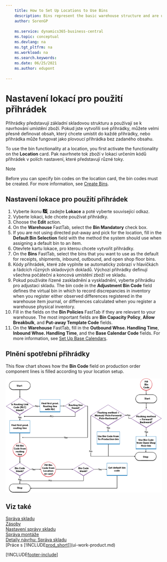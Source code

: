 ```yaml
---
    title: How to Set Up Locations to Use Bins
    description: Bins represent the basic warehouse structure and are used to make suggestions about the placement and location of items.
    author: SorenGP

    ms.service: dynamics365-business-central
    ms.topic: conceptual
    ms.devlang: na
    ms.tgt_pltfrm: na
    ms.workload: na
    ms.search.keywords:
    ms.date: 06/25/2021
    ms.author: edupont

---
```

# Nastavení lokací pro použití přihrádek
Přihrádky představují základní skladovou strukturu a používají se k navrhování umístění zboží. Pokud jste vytvořili své přihrádky, můžete velmi přesně definovat obsah, který chcete umístit do každé přihrádky, nebo přihrádka může fungovat jako plovoucí přihrádka bez zadaného obsahu.

To use the bin functionality at a location, you first activate the functionality on the **Location** card. Pak navrhnete tok zboží v lokaci určením kódů přihrádek v polích nastavení, které představují různé toky.

> [!NOTE]  
> Before you can specify bin codes on the location card, the bin codes must be created. For more information, see [Create Bins](warehouse-how-to-create-individual-bins.md).

## Nastavení lokace pro použití přihrádek
1. Vyberte ikonu ![Žárovky, která otevře funkci Řekněte mi](media/ui-search/search_small.png "Řekněte mi, co chcete dělat"), zadejte **Lokace** a poté vyberte související odkaz.
2. Vyberte lokaci, kde chcete používat přihrádky.
3. Choose the **Edit** action.
4. On the **Warehouse** FastTab, select the **Bin Mandatory** check box.
5. If you are not using directed put-away and pick for the location, fill in the **Default Bin Selection** field with the method the system should use when assigning a default bin to an item.
6. Otevřete kartu lokace, pro kterou chcete vytvořit přihrádky.
7. On the **Bins** FastTab, select the bins that you want to use as the default for receipts, shipments, inbound, outbound, and open shop floor bins.
8. Kódy přihrádek, které zde vyplníte se automaticky zobrazí v hlavičkách a řádcích různých skladových dokladů. Výchozí přihrádky definují všechna počáteční a koncová umístění zboží ve skladu.
9. Pokud používáte řízené zaskladnění a vyskladnění, vyberte přihrádku pro adjustaci skladu. The bin code in the **Adjustment Bin Code** field defines the virtual bin in which to record discrepancies in inventory when you register either observed differences registered in the warehouse item journal, or differences calculated when you register a warehouse physical inventory.
10. Fill in the fields on the **Bin Policies** FastTab if they are relevant to your warehouse. The most important fields are **Bin Capacity Policy**, **Allow Breakbulk**, and **Put-away Template Code** fields.
11. On the **Warehouse** FastTab, fill in the **Outbound Whse. Handling Time**, **Inbound Whse. Handling Time**, and the **Base Calendar Code** fields. For more information, see [Set Up Base Calendars](across-how-to-assign-base-calendars.md).

## Plnění spotřební přihrádky
This flow chart shows how the **Bin Code** field on production order component lines is filled according to your location setup.

![Bin flow chart.](media/binflow.png "BinFlow")

## Viz také
[Správa skladu](warehouse-manage-warehouse.md)    
[Zásoby](inventory-manage-inventory.md)    
[Nastavení správy skladu](warehouse-setup-warehouse.md)       
[Správa montáže](assembly-assemble-items.md)      
[Detaily návrhu: Správa skladu](design-details-warehouse-management.md)    
[Práce s [!INCLUDE[prod_short](includes/prod_short.md)]](ui-work-product.md)


[!INCLUDE[footer-include](includes/footer-banner.md)]
